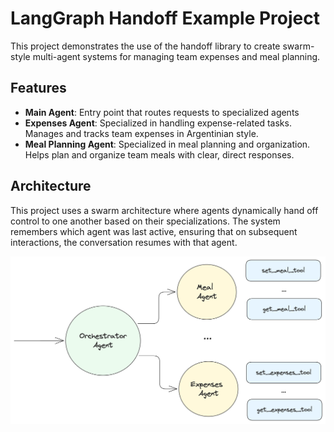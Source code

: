 # LangGraph Handoff Example Project
This project demonstrates the use of the handoff library to create swarm-style multi-agent systems for managing team expenses and meal planning.

## Features

- **Main Agent**: Entry point that routes requests to specialized agents
- **Expenses Agent**: Specialized in handling expense-related tasks. Manages and tracks team expenses in Argentinian style.
- **Meal Planning Agent**: Specialized in meal planning and organization. Helps plan and organize team meals with clear, direct responses.


## Architecture

This project uses a swarm architecture where agents dynamically hand off control to one another based on their specializations. The system remembers which agent was last active, ensuring that on subsequent interactions, the conversation resumes with that agent.

![Architecture Diagram](architecture.png)



